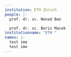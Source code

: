 ```yaml
---
institution: ETH Zürich
people: |-
  prof. dr. sc. Nenad Ban

  prof. dr. sc. Boris Macek
institutionname: "ETH "
names: |-
  test ime
  test ime
---
```

